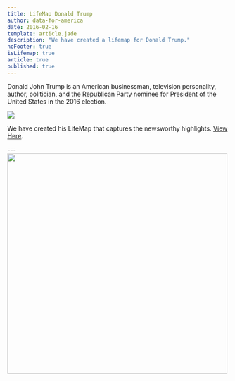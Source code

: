 ```yaml
---
title: LifeMap Donald Trump
author: data-for-america
date: 2016-02-16
template: article.jade
description: "We have created a lifemap for Donald Trump."
noFooter: true
isLifemap: true
article: true
published: true
---
```


<p>
   Donald John Trump is an American businessman, television personality, author, politician, and the Republican Party nominee for President of the United States in the 2016 election.
</p>
<p>
<img class="ui medium image" style="margin: 0 auto;" src="http://lifemap.io/img/donaldtrump.gif" />
</p>
<p>
   We have created his LifeMap that captures the newsworthy highlights. <a href="http://lifemap.io/donaldtrump/" target="_blank">View Here</a>.
</p>
---
<a href="http://lifemap.io/donaldtrump/" target="_blank">
<img class="ui medium image" style="width:500px; margin: 0 auto;" src="/img/lifemap/donaldtrump.jpg" />
</a>
